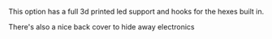 This option has a full 3d printed led support and hooks for the hexes built in.

There's also a nice back cover to hide away electronics